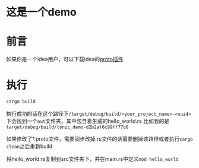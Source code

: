 # 这是一个demo

# 前言
如果你是一个idea用户，可以下载idea的[proto插件](https://github.com/ksprojects/protobuf-jetbrains-plugin/releases)

# 执行

````cmd
cargo build

````
执行成功的话在这个路径下```/target/debug/build/<your_project_name>-<uuid>``` 下会找到一个```out```文件夹，其中包含着生成的hello_world.rs
比如我的是```` target/debug/build/tonic_demo-d2b2af6c99ff77b8 ````

如果修改了*.proto文件，需要同步改掉.rs文件的话需要删掉该路径或者执行````cargo clean````之后重新build

将hello_world.rs复制到src文件夹下，并在main.rs中定义````mod hello_world````